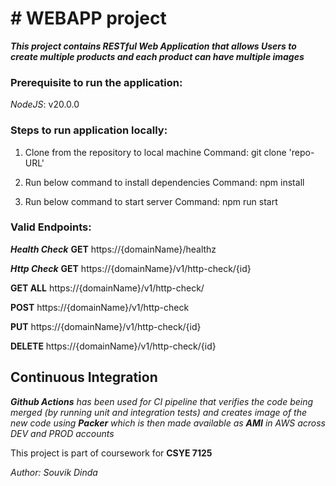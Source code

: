 # # WEBAPP project
**_This project contains RESTful Web Application that allows Users to create multiple products and each product can have multiple images_**

### Prerequisite to run the application:
*NodeJS*: v20.0.0

### Steps to run application locally:
1. Clone from the repository to local machine
    Command: git clone 'repo-URL'

2. Run below command to install dependencies
    Command: npm install

3. Run below command to start server
    Command: npm run start

### Valid Endpoints:

**_Health Check_**
**GET** https://{domainName}/healthz

**_Http Check_**
**GET** https://{domainName}/v1/http-check/{id} 

**GET ALL** https://{domainName}/v1/http-check/

**POST** https://{domainName}/v1/http-check

**PUT** https://{domainName}/v1/http-check/{id}

**DELETE** https://{domainName}/v1/http-check/{id}


## Continuous Integration

_**Github Actions** has been used for CI pipeline that verifies the code being merged (by running unit and integration tests) and creates image of the new code using **Packer** which is then made available as **AMI** in AWS across DEV and PROD accounts_



This project is part of coursework for **CSYE 7125**

_Author: Souvik Dinda_
